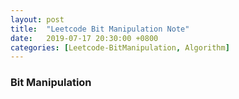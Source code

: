 ```yaml
---
layout: post
title:  "Leetcode Bit Manipulation Note"
date:   2019-07-17 20:30:00 +0800
categories: [Leetcode-BitManipulation, Algorithm]
---
```

### Bit Manipulation
